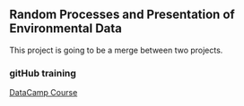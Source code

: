 ## Random Processes and Presentation of Environmental Data

This project is going to be a merge between two projects.

### gitHub training
[DataCamp Course](https://campus.datacamp.com/courses/github-concepts/)

